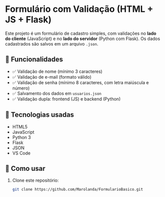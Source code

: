 # Formulário com Validação (HTML + JS + Flask)

Este projeto é um formulário de cadastro simples, com validações no **lado do cliente** (JavaScript) e no **lado do servidor** (Python com Flask). Os dados cadastrados são salvos em um arquivo `.json`.

## 🚀 Funcionalidades

- ✅ Validação de nome (mínimo 3 caracteres)
- ✅ Validação de e-mail (formato válido)
- ✅ Validação de senha (mínimo 8 caracteres, com letra maiúscula e número)
- ✅ Salvamento dos dados em `usuarios.json`
- ✅ Validação dupla: frontend (JS) e backend (Python)

## 🧪 Tecnologias usadas

- HTML5
- JavaScript
- Python 3
- Flask
- JSON
- VS Code

## 📝 Como usar

1. Clone este repositório:
   ```bash
   git clone https://github.com/Marolanda/FormularioBasico.git

